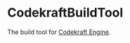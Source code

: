 # CodekraftBuildTool
The build tool for [Codekraft Engine](https://github.com/codekrafter/CodekraftEngine).
